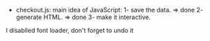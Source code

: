 - checkout.js:
main idea of JavaScript:
1- save the data.    => done
2- generate HTML.   => done
3- make it interactive.

I disablled font loader, don't forget to undo it